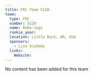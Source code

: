 ```yaml
---
title: FRC Team 5120
team:
  type: FRC
  number: 5120
  name: Robo-Jags
  rookie_year: 
  location: Little Rock, AR, USA
  sponsors:
    - Lisa Academy
  links:
    Website: 
---
```

No content has been added for this team